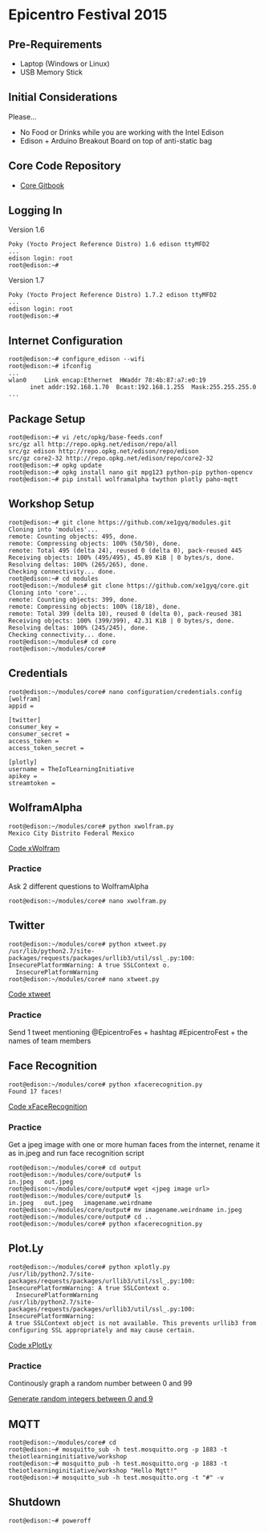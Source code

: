 Epicentro Festival 2015
==

## Pre-Requirements

- Laptop (Windows or Linux)
- USB Memory Stick

## Initial Considerations

Please...

- No Food or Drinks while you are working with the Intel Edison
- Edison + Arduino Breakout Board on top of anti-static bag

## Core Code Repository

- [Core Gitbook](https://xe1gyq.gitbooks.io/core/content/)

## Logging In

Version 1.6

    Poky (Yocto Project Reference Distro) 1.6 edison ttyMFD2
    ...
    edison login: root
    root@edison:~# 

Version 1.7

    Poky (Yocto Project Reference Distro) 1.7.2 edison ttyMFD2
    ...
    edison login: root
    root@edison:~#


## Internet Configuration

    root@edison:~# configure_edison --wifi
    root@edison:~# ifconfig
    ...
    wlan0     Link encap:Ethernet  HWaddr 78:4b:87:a7:e0:19  
          inet addr:192.168.1.70  Bcast:192.168.1.255  Mask:255.255.255.0
    ...

## Package Setup

    root@edison:~# vi /etc/opkg/base-feeds.conf
    src/gz all http://repo.opkg.net/edison/repo/all
    src/gz edison http://repo.opkg.net/edison/repo/edison
    src/gz core2-32 http://repo.opkg.net/edison/repo/core2-32
    root@edison:~# opkg update
    root@edison:~# opkg install nano git mpg123 python-pip python-opencv
    root@edison:~# pip install wolframalpha twython plotly paho-mqtt

## Workshop Setup

    root@edison:~# git clone https://github.com/xe1gyq/modules.git
    Cloning into 'modules'...
    remote: Counting objects: 495, done.
    remote: Compressing objects: 100% (50/50), done.
    remote: Total 495 (delta 24), reused 0 (delta 0), pack-reused 445
    Receiving objects: 100% (495/495), 45.89 KiB | 0 bytes/s, done.
    Resolving deltas: 100% (265/265), done.
    Checking connectivity... done.
    root@edison:~# cd modules
    root@edison:~/modules# git clone https://github.com/xe1gyq/core.git
    Cloning into 'core'...
    remote: Counting objects: 399, done.
    remote: Compressing objects: 100% (18/18), done.
    remote: Total 399 (delta 10), reused 0 (delta 0), pack-reused 381
    Receiving objects: 100% (399/399), 42.31 KiB | 0 bytes/s, done.
    Resolving deltas: 100% (245/245), done.
    Checking connectivity... done.
    root@edison:~/modules# cd core
    root@edison:~/modules/core# 

## Credentials

    root@edison:~/modules/core# nano configuration/credentials.config
    [wolfram]
    appid = 
    
    [twitter]
    consumer_key = 
    consumer_secret = 
    access_token = 
    access_token_secret = 
    
    [plotly]
    username = TheIoTLearningInitiative
    apikey = 
    streamtoken = 

## WolframAlpha

    root@edison:~/modules/core# python xwolfram.py
    Mexico City Distrito Federal Mexico

[Code xWolfram](https://github.com/xe1gyq/core/blob/master/xwolfram.py)

### Practice

Ask 2 different questions to WolframAlpha

    root@edison:~/modules/core# nano xwolfram.py

## Twitter
    
    root@edison:~/modules/core# python xtweet.py
    /usr/lib/python2.7/site-packages/requests/packages/urllib3/util/ssl_.py:100: InsecurePlatformWarning: A true SSLContext o.
      InsecurePlatformWarning
    root@edison:~/modules/core# nano xtweet.py

[Code xtweet](https://github.com/xe1gyq/core/blob/master/xtweet.py)

### Practice

Send 1 tweet mentioning @EpicentroFes + hashtag #EpicentroFest + the names of team members

## Face Recognition

    root@edison:~/modules/core# python xfacerecognition.py
    Found 17 faces!

[Code xFaceRecognition](https://github.com/xe1gyq/core/blob/master/xfacerecognition.py)

### Practice

Get a jpeg image with one or more human faces from the internet, rename it as in.jpeg and run face recognition script

    root@edison:~/modules/core# cd output
    root@edison:~/modules/core/output# ls
    in.jpeg   out.jpeg
    root@edison:~/modules/core/output# wget <jpeg image url>
    root@edison:~/modules/core/output# ls
    in.jpeg   out.jpeg   imagename.weirdname
    root@edison:~/modules/core/output# mv imagename.weirdname in.jpeg
    root@edison:~/modules/core/output# cd ..
    root@edison:~/modules/core# python xfacerecognition.py

## Plot.Ly

    root@edison:~/modules/core# python xplotly.py
    /usr/lib/python2.7/site-packages/requests/packages/urllib3/util/ssl_.py:100: InsecurePlatformWarning: A true SSLContext o.
      InsecurePlatformWarning
    /usr/lib/python2.7/site-packages/requests/packages/urllib3/util/ssl_.py:100: InsecurePlatformWarning:
    A true SSLContext object is not available. This prevents urllib3 from configuring SSL appropriately and may cause certain.

[Code xPlotLy](https://github.com/xe1gyq/core/blob/master/xplotly.py)

### Practice

Continously graph a random number between 0 and 99

[Generate random integers between 0 and 9](http://stackoverflow.com/questions/3996904/generate-random-integers-between-0-and-9)

## MQTT
    
    root@edison:~/modules/core# cd
    root@edison:~# mosquitto_sub -h test.mosquitto.org -p 1883 -t theiotlearninginitiative/workshop
    root@edison:~# mosquitto_pub -h test.mosquitto.org -p 1883 -t theiotlearninginitiative/workshop "Hello Mqtt!"
    root@edison:~# mosquitto_sub -h test.mosquitto.org -t "#" -v

## Shutdown

    root@edison:~# poweroff


